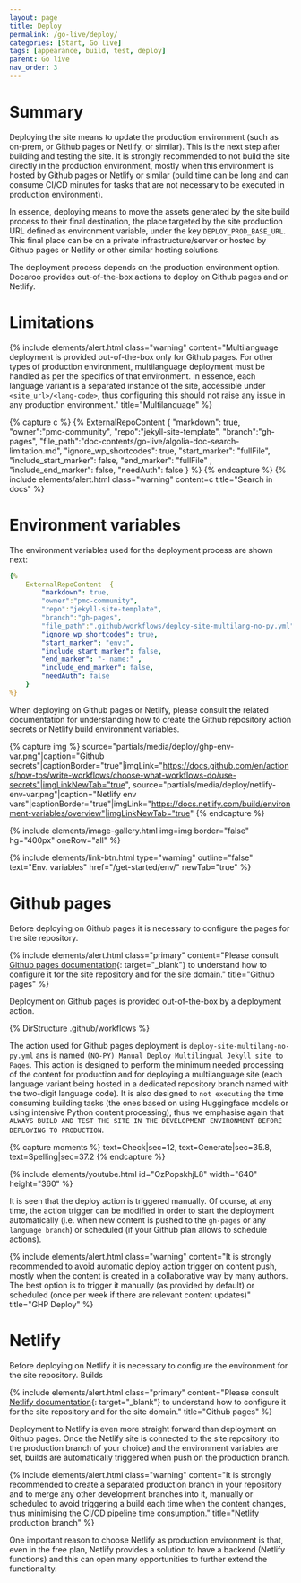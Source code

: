 ```yaml
---
layout: page
title: Deploy
permalink: /go-live/deploy/
categories: [Start, Go live]
tags: [appearance, build, test, deploy]
parent: Go live
nav_order: 3
---
```


# Summary
Deploying the site means to update the production environment (such as on-prem, or Github pages or Netlify, or similar). This is the next step after building and testing the site. It is strongly recommended to not build the site directly in the production environment, mostly when this environment is hosted by Github pages or Netlify or similar (build time can be long and can consume CI/CD minutes for tasks that are not necessary to be executed in production environment). 

In essence, deploying means to move the assets generated by the site build process to their final destination, the place targeted by the site production URL defined as environment variable, under the key `DEPLOY_PROD_BASE_URL`. This final place can be on a private infrastructure/server or hosted by Github pages or Netlify or other similar hosting solutions.

The deployment process depends on the production environment option. Docaroo provides out-of-the-box actions to deploy on Github pages and on Netlify.

# Limitations

{% include elements/alert.html 
  class="warning" 
  content="Multilanguage deployment is provided out-of-the-box only for Github pages. For other types of production environment, multilanguage deployment must be handled as per the specifics of that environment. In essence, each language variant is a separated instance of the site, accessible under `<site_url>/<lang-code>`, thus configuring this should not raise any issue in any production environment."
  title="Multilanguage" 
%}

{% capture c %}
  {% 
    ExternalRepoContent  { 
        "markdown": true,
        "owner":"pmc-community", 
        "repo":"jekyll-site-template", 
        "branch":"gh-pages", 
        "file_path":"doc-contents/go-live/algolia-doc-search-limitation.md", 
        "ignore_wp_shortcodes": true, 
        "start_marker": "fullFile",
        "include_start_marker": false,
        "end_marker": "fullFile" ,
        "include_end_marker": false,
        "needAuth": false
    }
%}
{% endcapture %}
{% include elements/alert.html class="warning" content=c title="Search in docs" %}

# Environment variables
The environment variables used for the deployment process are shown next:

```yml
{% 
    ExternalRepoContent  { 
        "markdown": true,
        "owner":"pmc-community", 
        "repo":"jekyll-site-template", 
        "branch":"gh-pages", 
        "file_path":".github/workflows/deploy-site-multilang-no-py.yml", 
        "ignore_wp_shortcodes": true, 
        "start_marker": "env:",
        "include_start_marker": false,
        "end_marker": "- name:" ,
        "include_end_marker": false,
        "needAuth": false
    }
%}
```
When deploying on Github pages or Netlify, please consult the related documentation for understanding how to create the Github repository action secrets or Netlify build environment variables.

{% capture img %}
    source="partials/media/deploy/ghp-env-var.png"|caption="Github secrets"|captionBorder="true"|imgLink="https://docs.github.com/en/actions/how-tos/write-workflows/choose-what-workflows-do/use-secrets"|imgLinkNewTab="true",
    source="partials/media/deploy/netlify-env-var.png"|caption="Netlify env vars"|captionBorder="true"|imgLink="https://docs.netlify.com/build/environment-variables/overview"|imgLinkNewTab="true"
{% endcapture %}

{% include elements/image-gallery.html 
  img=img 
  border="false" 
  hg="400px"
  oneRow="all" 
%}

{% include elements/link-btn.html 
    type="warning" 
    outline="false" 
    text="Env. variables" 
    href="/get-started/env/" 
    newTab="true" 
%}

# Github pages
Before deploying on Github pages it is necessary to configure the pages for the site repository.

{% include elements/alert.html 
  class="primary" 
  content="Please consult [Github pages documentation](https://docs.github.com/en/pages){: target=\"_blank\"} to understand how to configure it for the site repository and for the site domain."
  title="Github pages" 
%}


Deployment on Github pages is provided out-of-the-box by a deployment action. 

{% DirStructure .github/workflows %}

The action used for Github pages deployment is `deploy-site-multilang-no-py.yml` ans is named `(NO-PY) Manual Deploy Multilingual Jekyll site to Pages`. This action is designed to perform the minimum needed processing of the content for production and for deploying a multilanguage site (each language variant being hosted in a dedicated repository branch named with the two-digit language code). It is also designed to `not executing` the time consuming building tasks (the ones based on using Huggingface models or using intensive Python content processing), thus we emphasise again that `ALWAYS BUILD AND TEST THE SITE IN THE DEVELOPMENT ENVIRONMENT BEFORE DEPLOYING TO PRODUCTION`.

{% capture moments %}
    text=Check|sec=12,
    text=Generate|sec=35.8,
    text=Spelling|sec=37.2
{% endcapture %}

{% include elements/youtube.html 
    id="OzPopskhjL8" 
    width="640" 
    height="360"
%}

It is seen that the deploy action is triggered manually. Of course, at any time, the action trigger can be modified in order to start the deployment automatically (i.e. when new content is pushed to the `gh-pages` or any `language branch`) or scheduled (if your Github plan allows to schedule actions).

{% include elements/alert.html 
  class="warning" 
  content="It is strongly recommended to avoid automatic deploy action trigger on content push, mostly when the content is created in a collaborative way by many authors. The best option is to trigger it manually (as provided by default) or scheduled (once per week if there are relevant content updates)"
  title="GHP Deploy" 
%}

# Netlify
Before deploying on Netlify it is necessary to configure the environment for the site repository. Builds

{% include elements/alert.html 
  class="primary" 
  content="Please consult [Netlify documentation](https://docs.netlify.com/manage/domains/manage-domains/assign-a-domain-to-your-site-app){: target=\"_blank\"} to understand how to configure it for the site repository and for the site domain."
  title="Github pages" 
%}

Deployment to Netlify is even more straight forward than deployment on Github pages. Once the Netlify site is connected to the site repository (to the production branch of your choice) and the environment variables are set, builds are automatically triggered when push on the production branch.

{% include elements/alert.html 
  class="warning" 
  content="It is strongly recommended to create a separated production branch in your repository and to merge any other development branches into it, manually or scheduled to avoid triggering a build each time when the content changes, thus minimising the CI/CD pipeline time consumption."
  title="Netlify production branch" 
%}

One important reason to choose Netlify as production environment is that, even in the free plan, Netlify provides a solution to have a backend (Netlify functions) and this can open many opportunities to further extend the functionality.